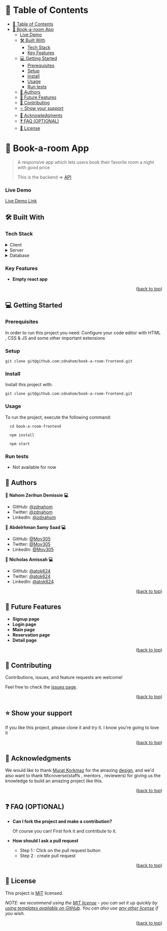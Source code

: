 <!-- TABLE OF CONTENTS -->

# 📗 Table of Contents

- [📗 Table of Contents](#-table-of-contents)
- [📖 Book-a-room App ](#-book-a-room-app-)
  - [Live Demo](#live-demo)
  - [🛠 Built With ](#-built-with-)
    - [Tech Stack ](#tech-stack-)
    - [Key Features ](#key-features-)
  - [💻 Getting Started ](#-getting-started-)
    - [Prerequisites](#prerequisites)
    - [Setup](#setup)
    - [Install](#install)
    - [Usage](#usage)
    - [Run tests](#run-tests)
  - [👥 Authors ](#-authors-)
  - [🔭 Future Features ](#-future-features-)
  - [🤝 Contributing ](#-contributing-)
  - [⭐️ Show your support ](#️-show-your-support-)
  - [🙏 Acknowledgments ](#-acknowledgments-)
  - [❓ FAQ (OPTIONAL) ](#-faq-optional-)
  - [📝 License ](#-license-)

<!-- PROJECT DESCRIPTION -->

# 📖 Book-a-room App <a name="about-project"></a>

> A responsive app which lets users book their favorite room a night with good price
>
> This is the backend => [API](https://github.com/Mov305/book_a_room_backend.git)

### Live Demo

[Live Demo Link](https://book-my-room-2igi.onrender.com)

## 🛠 Built With <a name="built-with"></a>

### Tech Stack <a name="tech-stack"></a>

<details>
  <summary>Client</summary>
  <ul> 
    <li><a href="https://github.com/microverseinc/linters-config/tree/master/ror">Linters</a></li>
    <li><a href="https://react.dev/">React.js</a></li>   
  </ul>
</details>
<details>
  <summary>Server</summary>
  <ul>
    <li><a href="https://rubyonrails.org/">ROR</a></li>
  </ul>
</details>

<details>
<summary>Database</summary>
  <ul>
    <li><a href="https://www.postgresql.org/">PostgreSQL</a></li>
  </ul>
</details>

<!-- Features -->

### Key Features <a name="key-features"></a>

- **Empty react app**

<p align="right">(<a href="#readme-top">back to top</a>)</p>

## 💻 Getting Started <a name="getting-started"></a>

### Prerequisites

In order to run this project you need: Configure your code editor with HTML , CSS & JS and some other important extensions

### Setup

```
git clone git@github.com:zdnahom/book-a-room-frontend.git
```

### Install

Install this project with:

```
git clone git@github.com:zdnahom/book-a-room-frontend.git
```

### Usage

To run the project, execute the following command:

```
  cd book-a-room-frontend

  npm install

  npm start
```

### Run tests

- Not available for now

<!-- AUTHORS -->

## 👥 Authors <a name="authors"></a>

👤 **Nahom Zerihun Demissie 💻**

- GitHub: [@zdnahom](https://github.com/zdnahom)
- Twitter: [@zdnahom](https://twitter.com/Nahomzerihun11)
- LinkedIn: [@zdnahom](https://www.linkedin.com/in/nahomzerihun76/)

👤 **Abdelrhman Samy Saad 💻**

- GitHub: [@Mov305](https://github.com/Mov305)
- Twitter: [@Mov305](https://twitter.com/Mov_abd)
- LinkedIn: [@Mov305](https://www.linkedin.com/in/abdelrhman-samy-80b14b215/)

👤 **Nicholas Amissah 💻**

- GitHub: [@atok624](https://github.com/atok624)
- Twitter: [@atok624](https://twitter.com/mysticalamissah)
- LinkedIn: [@atok624](https://linkedin.com/in/nicholas-amissah-153b09154)

<p align="right">(<a href="#readme-top">back to top</a>)</p>

<!-- FUTURE FEATURES -->

## 🔭 Future Features <a name="future-features"></a>

- **Signup page**
- **Login page**
- **Main page**
- **Reservation page**
- **Detail page**

<p align="right">(<a href="#readme-top">back to top</a>)</p>

<!-- CONTRIBUTING -->

## 🤝 Contributing <a name="contributing"></a>

Contributions, issues, and feature requests are welcome!

Feel free to check the [issues page](../../issues/).

<p align="right">(<a href="#readme-top">back to top</a>)</p>

<!-- SUPPORT -->

## ⭐️ Show your support <a name="support"></a>

If you like this project, please clone it and try it. I know you're going to love it

<p align="right">(<a href="#readme-top">back to top</a>)</p>

<!-- ACKNOWLEDGEMENTS -->

## 🙏 Acknowledgments <a name="acknowledgements"></a>

We would like to thank [Murat Korkmaz](https://www.behance.net/muratk) for the amazing [design](https://www.behance.net/gallery/26425031/Vespa-Responsive-Redesign), and we'd also want to thank Microverse(staffs , mentors , reviewers) for giving us the knowledge to build an amazing project like this.

<p align="right">(<a href="#readme-top">back to top</a>)</p>

<!-- FAQ (optional) -->

## ❓ FAQ (OPTIONAL) <a name="faq"></a>

- **Can I fork the project and make a contribution?**

  Of course you can! First fork it and contribute to it.

- **How should I ask a pull request**

  - Step 1 : Click on the pull request button
  - Step 2 : create pull request

<p align="right">(<a href="#readme-top">back to top</a>)</p>

<!-- LICENSE -->

## 📝 License <a name="license"></a>

This project is [MIT](./LICENSE) licensed.

_NOTE: we recommend using the [MIT license](https://choosealicense.com/licenses/mit/) - you can set it up quickly by [using templates available on GitHub](https://docs.github.com/en/communities/setting-up-your-project-for-healthy-contributions/adding-a-license-to-a-repository). You can also use [any other license](https://choosealicense.com/licenses/) if you wish._

<p align="right">(<a href="#readme-top">back to top</a>)</p>
